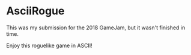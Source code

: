 # AsciiRogue

This was my submission for the 2018 GameJam, but it wasn't finished in time.

Enjoy this roguelike game in ASCII!

